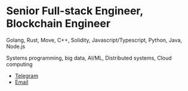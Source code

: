 # Senior Full-stack Engineer, Blockchain Engineer

Golang, Rust, Move, C++, Solidity, Javascript/Typescript, Python, Java, Node.js

Systems programming, big data, AI/ML, Distributed systems, Cloud computing

- [Telegram](https://t.me/jin35btclover)
- [Email](mailto:stefan.jin35@gmail.com)
